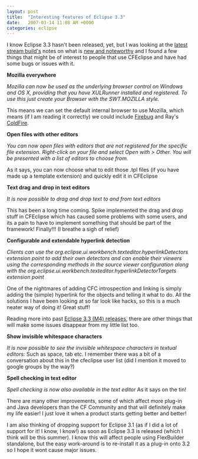 ```yaml
---
layout: post
title:  "Interesting features of Eclipse 3.3"
date:   2007-03-14 11:08 AM +0000
categories: eclipse
---
```

I know Eclipse 3.3 hasn't been released, yet, but I was looking at the <a href="http://download.eclipse.org/eclipse/downloads/drops/S-3.3M5eh-200702220951/index.php">latest stream build's</a> notes on what is <a href="http://download.eclipse.org/eclipse/downloads/drops/S-3.3M5-200702091006/eclipse-news-M5.html">new and noteworthy</a> and I found a few things that might be of interest to people that use CFEclipse and have had some bugs or issues with it.

<strong>Mozilla everywhere</strong>

<em>Mozilla can now be used as the underlying browser control on Windows and OS X, providing that you have XULRunner installed and registered. To use this just create your Browser with the SWT.MOZILLA style.</em>

This means we can set the default internal browser to use Mozilla, which means (if I am reading it correctly) we could include <a href="http://www.getfirebug.com/">Firebug</a> and Ray's <a href="http://coldfire.riaforge.org">ColdFire</a>. 

<strong>Open files with other editors</strong>

<em>You can now open files with editors that are not registered for the specific file extension. Right-click on your file and select Open with > Other. You will be presented with a list of editors to choose from.</em>

As it says, you can now choose what to edit those .tpl files (if you have made up a template extension) and quickly edit it in CFEclipse

<strong>Text drag and drop in text editors</strong>

<em>It is now possible to drag and drop text to and from text editors</em>

This has been a long time coming. Spike implemented the drag and drop stuff in CFEclipse which has caused some problems with some users, and its a pain to have to implement something that should be part of the framework! Finally!!! (I breathe a sigh of relief)

<strong>Configurable and extendable hyperlink detection</strong>

<em>Clients can use the org.eclipse.ui.workbench.texteditor.hyperlinkDetectors extension point to add their own detectors and can enable their viewers using the corresponding methods in the source viewer configuration along with the org.eclipse.ui.workbench.texteditor.hyperlinkDetectorTargets extension point</em>

One of the nightmares of adding CFC introspection and linking is simply adding the (simple) hyperlink for the objects and telling it what to do.  All the solutions I have been looking at so far look like hacks, so this is a much neater way of doing it! Great stuff!


Reading more into past <a href="http://download.eclipse.org/eclipse/downloads/drops/S-3.3M4-200612141445/eclipse-news-M4.html">Eclipse 3.3 (M4) releases</a>, there are other things that will make some issues disappear from my little list too.

<strong>Show invisible whitespace characters</strong>

<em>It is now possible to see the invisible whitespace characters in textual editors:</em>
Such as space, tab etc. I remember there was a bit of a conversation about this in the cfeclipse user list (did I mention it moved to google groups by the way?)

<strong>Spell checking in text editor</strong>

<em>Spell checking is now also available in the text editor</em>
As it says on the tin! 


There are many other improvements, some of which affect more plug-in and Java developers than the CF Community and that will definitely make my life easier! I just love it when a product starts getting better and better!

I am also thinking of dropping support for Eclipse 3.1 (as if I did a lot of support for it! I know, I know!) as soon as Eclipse 3.3 is released (which I think will be this summer). I know this will affect people using FlexBuilder standalone, but the easy work-around is to re-install it as a plug-in onto 3.2 so I hope it wont cause major issues.